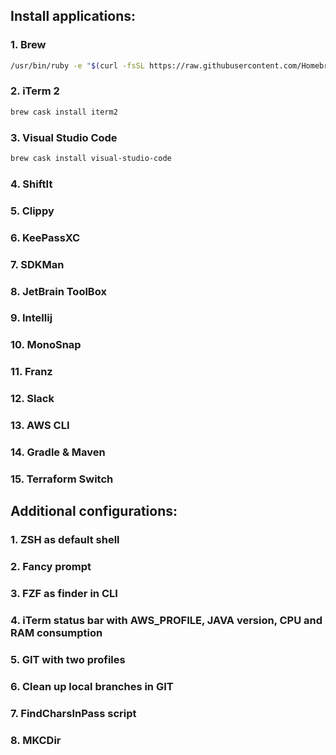 ## Install applications:

### 1. Brew

```bash
/usr/bin/ruby -e "$(curl -fsSL https://raw.githubusercontent.com/Homebrew/install/master/install)"
```

### 2. iTerm 2

```bash
brew cask install iterm2
```

### 3. Visual Studio Code

```bash
brew cask install visual-studio-code 
```

### 4. ShiftIt

### 5. Clippy

### 6. KeePassXC

### 7. SDKMan

### 8. JetBrain ToolBox

### 9. Intellij 

### 10. MonoSnap

### 11. Franz

### 12. Slack

### 13. AWS CLI

### 14. Gradle & Maven

### 15. Terraform Switch


## Additional configurations:

### 1. ZSH as default shell

### 2. Fancy prompt

### 3. FZF as finder in CLI

### 4. iTerm status bar with AWS_PROFILE, JAVA version, CPU and RAM consumption

### 5. GIT with two profiles

### 6. Clean up local branches in GIT

### 7. FindCharsInPass script

### 8. MKCDir

    




